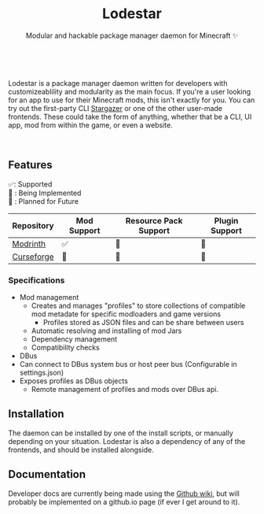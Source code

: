 <div align="center">
  <h1>Lodestar</h1>
 
  <p>Modular and hackable package manager daemon for Minecraft ✨</p>  
  <br>
  <br>
  <br>

</div>

Lodestar is a package manager daemon written for developers with customizeablility and modularity as the main focus.  If you're a user looking for an app to use for their Minecraft mods, this isn't exactly for you.  You can try out the first-party CLI [Stargazer](https://github.com/vividuwu/stargazer) or one of the other user-made frontends.  These could take the form of anything, whether that be a CLI, UI app, mod from within the game, or even a website.

<br>

## Features

✅: Supported\
🚧 : Being Implemented\
🔮 : Planned for Future

| Repository | Mod Support | Resource Pack Support | Plugin Support |
| --- | --- | --- | --- |
| [Modrinth](https://modrinth.org) | ✅ | 🔮 | 🔮 |
| [Curseforge](https://www.curseforge.com/minecraft/mc-mods) | 🚧 | 🔮 | 🔮 |

### Specifications

- Mod management
  - Creates and manages "profiles" to store collections of compatible mod metadate for specific modloaders and game versions
    - Profiles stored as JSON files and can be share between users
   - Automatic resolving and installing of mod Jars
   - Dependency management
   - Compatibility checks
 - DBus
  - Can connect to DBus system bus or host peer bus (Configurable in settings.json)
  - Exposes profiles as DBus objects
    - Remote management of profiles and mods over DBus api.


## Installation

The daemon can be installed by one of the install scripts, or manually depending on your situation.  Lodestar is also a dependency of any of the frontends, and should be installed alongside.

## Documentation 

Developer docs are currently being made using the [Github wiki](https://github.com/vividuwu/Lodestar/wiki), but will probably be implemented on a github.io page (if ever I get around to it).
